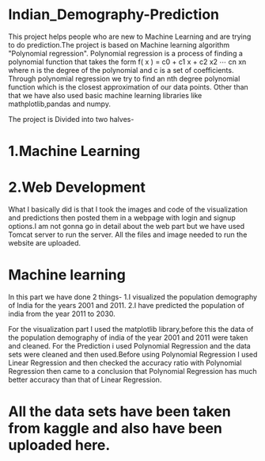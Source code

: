 # Indian_Demography-Prediction
This project helps people who are new to Machine Learning and are trying to do prediction.The project is based on Machine learning algorithm "Polynomial regression".
Polynomial regression is a process of finding a polynomial function that takes the form f( x ) = c0 + c1 x + c2 x2 ⋯ cn xn where n is the degree of the polynomial and c is a set of coefficients. Through polynomial regression we try to find an nth degree polynomial function which is the closest approximation of our data points.
Other than that we have also used basic machine learning libraries like mathplotlib,pandas and numpy.

The project is Divided into two halves-
# 1.Machine Learning
# 2.Web Development
What I basically did is that I took the images and code of the visualization and predictions then posted them in a webpage with login and signup options.I am not gonna go in detail about the web part but we have used Tomcat server to run the server. All the files and image needed to run the website are uploaded.

# Machine learning 
In this part we have done 2 things-
1.I visualized the population demography of India for the years 2001 and 2011.
2.I have predicted the population of india from the year 2011 to 2030.

For the visualization part I used the matplotlib library,before this the data of the population demography of india of the year 2001 and 2011 were taken and cleaned.
For the Prediction i used Polynomial Regression and the data sets were cleaned and then used.Before using Polynomial Regression I used Linear Regression and then checked the accuracy ratio with Polynomial Regression then came to a conclusion that Polynomial Regression has much better accuracy than that of Linear Regression.
# All the data sets have been taken from kaggle and also have been uploaded here.
